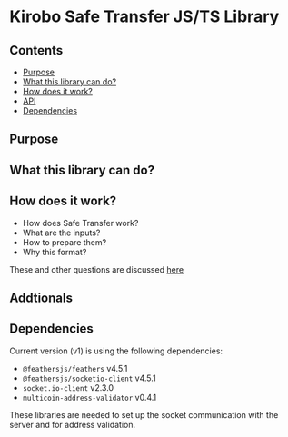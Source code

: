 # Kirobo Safe Transfer JS/TS Library

## Contents

- [Purpose](#Purpose)
- [What this library can do?](#What-this-library-can-do?)
- [How does it work?](#How-does-it-work?)
- [API](api/README.md)
- [Dependencies](#Dependencies)

## Purpose

## What this library can do?

## How does it work?

- How does Safe Transfer work?
- What are the inputs?
- How to prepare them?
- Why this format?

These and other questions are discussed [here](api/how_does_it_work.md)

## Addtionals

<!-- check for connect via google.com dns -->

## Dependencies

Current version (v1) is using the following dependencies:

- `@feathersjs/feathers` v4.5.1
- `@feathersjs/socketio-client` v4.5.1
- `socket.io-client` v2.3.0
- `multicoin-address-validator` v0.4.1

These libraries are needed to set up the socket communication with the server and for address validation.